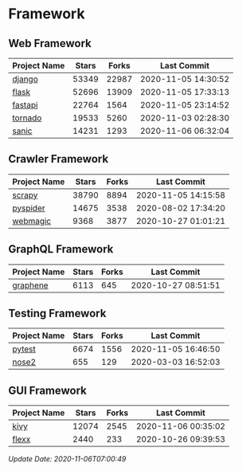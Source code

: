 # Framework

## Web Framework
| Project Name | Stars | Forks | Last Commit |
| ------------ | ----- | ----- | ----------- |
| [django](https://github.com/django/django) | 53349 | 22987 | 2020-11-05 14:30:52 |
| [flask](https://github.com/pallets/flask) | 52696 | 13909 | 2020-11-05 17:33:13 |
| [fastapi](https://github.com/tiangolo/fastapi) | 22764 | 1564 | 2020-11-05 23:14:52 |
| [tornado](https://github.com/tornadoweb/tornado) | 19533 | 5260 | 2020-11-03 02:28:30 |
| [sanic](https://github.com/huge-success/sanic) | 14231 | 1293 | 2020-11-06 06:32:04 |

## Crawler Framework
| Project Name | Stars | Forks | Last Commit |
| ------------ | ----- | ----- | ----------- |
| [scrapy](https://github.com/scrapy/scrapy) | 38790 | 8894 | 2020-11-05 14:15:58 |
| [pyspider](https://github.com/binux/pyspider) | 14675 | 3538 | 2020-08-02 17:34:20 |
| [webmagic](https://github.com/code4craft/webmagic) | 9368 | 3877 | 2020-10-27 01:01:21 |

## GraphQL Framework
| Project Name | Stars | Forks | Last Commit |
| ------------ | ----- | ----- | ----------- |
| [graphene](https://github.com/graphql-python/graphene) | 6113 | 645 | 2020-10-27 08:51:51 |

## Testing Framework
| Project Name | Stars | Forks | Last Commit |
| ------------ | ----- | ----- | ----------- |
| [pytest](https://github.com/pytest-dev/pytest) | 6674 | 1556 | 2020-11-05 16:46:50 |
| [nose2](https://github.com/nose-devs/nose2) | 655 | 129 | 2020-03-03 16:52:03 |

## GUI Framework
| Project Name | Stars | Forks | Last Commit |
| ------------ | ----- | ----- | ----------- |
| [kivy](https://github.com/kivy/kivy) | 12074 | 2545 | 2020-11-06 00:35:02 |
| [flexx](https://github.com/flexxui/flexx) | 2440 | 233 | 2020-10-26 09:39:53 |

*Update Date: 2020-11-06T07:00:49*